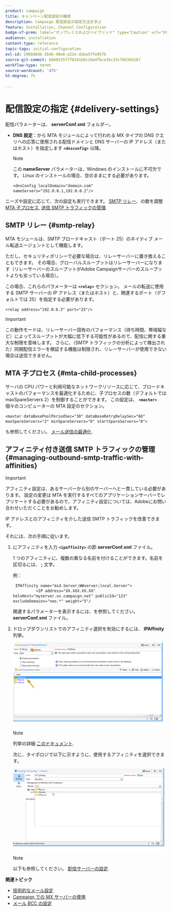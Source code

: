 ```yaml
---
product: campaign
title: キャンペーン配信設定の構成
description: Campaign 配信設定の設定方法を学ぶ
feature: Installation, Channel Configuration
badge-v7-prem: label="オンプレミスおよびハイブリッド" type="Caution" url="https://experienceleague.adobe.com/docs/campaign-classic/using/installing-campaign-classic/architecture-and-hosting-models/hosting-models-lp/hosting-models.html?lang=ja" tooltip="オンプレミスデプロイメントとハイブリッドデプロイメントにのみ適用されます"
audience: installation
content-type: reference
topic-tags: initial-configuration
exl-id: 2968d8db-2b4b-48e6-a22e-daba5ffe0576
source-git-commit: b666535f7f82d1b8c2da4fbce1bc25cf8d39d187
workflow-type: tm+mt
source-wordcount: '475'
ht-degree: 7%

---
```


# 配信設定の指定 {#delivery-settings}



配信パラメーターは、 **serverConf.xml** フォルダー。

* **DNS 設定**：から MTA モジュールによって行われる MX タイプの DNS クエリへの応答に使用される配信ドメインと DNS サーバーの IP アドレス（またはホスト）を指定します **`<dnsconfig>`** 以降。

  >[!NOTE]
  >
  >この **nameServer** パラメーターは、Windows のインストールに不可欠です。 Linux のインストールの場合、空のままにする必要があります。

  ```
  <dnsConfig localDomain="domain.com" nameServers="192.0.0.1,192.0.0.2"/>
  ```

ニーズや設定に応じて、次の設定も実行できます。 [SMTP リレー](#smtp-relay)、の数を調整 [MTA 子プロセス](#mta-child-processes), [送信 SMTP トラフィックの管理](#managing-outbound-smtp-traffic-with-affinities).

## SMTP リレー {#smtp-relay}

MTA モジュールは、SMTP ブロードキャスト（ポート 25）のネイティブ メール転送エージェントとして機能します。

ただし、セキュリティポリシーで必要な場合は、リレーサーバーに置き換えることもできます。 その場合、グローバルスループットはリレーサーバーになります（リレーサーバーのスループットがAdobe Campaignサーバーのスループットよりも劣っている場合）。

この場合、これらのパラメーターは **`<relay>`** セクション。 メールの転送に使用する SMTP サーバーの IP アドレス（またはホスト）と、関連するポート（デフォルトでは 25）を指定する必要があります。

```
<relay address="192.0.0.3" port="25"/>
```

>[!IMPORTANT]
>
>この動作モードは、リレーサーバー固有のパフォーマンス（待ち時間、帯域幅など）によってスループットが大幅に低下する可能性があるので、配信に関する重大な制限を意味します。 さらに、（SMTP トラフィックの分析によって検出された）同期配信エラーを検証する機能は制限され、リレーサーバーが使用できない場合は送信できません。

## MTA 子プロセス {#mta-child-processes}

サーバの CPU パワーと利用可能なネットワークリソースに応じて、ブロードキャストのパフォーマンスを最適化するために、子プロセスの数（デフォルトでは maxSpareServers 2）を制御することができます。 この設定は、 **`<master>`** 個々のコンピューターの MTA 設定のセクション。

```
<master dataBasePoolPeriodSec="30" dataBaseRetryDelaySec="60" maxSpareServers="2" minSpareServers="0" startSpareServers="0">
```

も参照してください。 [メール送信の最適化](../../installation/using/email-deliverability.md#email-sending-optimization).

## アフィニティ付き送信 SMTP トラフィックの管理 {#managing-outbound-smtp-traffic-with-affinities}

>[!IMPORTANT]
>
>アフィニティ設定は、あるサーバーから別のサーバーへと一貫している必要があります。 設定の変更は MTA を実行するすべてのアプリケーションサーバーでレプリケートする必要があるので、アフィニティ設定については、Adobeにお問い合わせいただくことをお勧めします。

IP アドレスとのアフィニティを介した送信 SMTP トラフィックを改善できます。

それには、次の手順に従います。

1. にアフィニティを入力 **`<ipaffinity>`** の節 **serverConf.xml** ファイル。

   1 つのアフィニティに、複数の異なる名前を付けることができます。名前を区切るには、 **;** 文字。

   例：

   ```
    IPAffinity name="mid.Server;WWserver;local.Server">
             <IP address="XX.XXX.XX.XX" heloHost="myserver.us.campaign.net" publicId="123" excludeDomains="neo.*" weight="5"/
   ```

   関連するパラメーターを表示するには、を参照してください。 **serverConf.xml** ファイル。

1. ドロップダウンリストでのアフィニティ選択を有効にするには、 **IPAffinity** 列挙。

   ![](assets/ipaffinity_enum.png)

   >[!NOTE]
   >
   >列挙の詳細 [このドキュメント](../../platform/using/managing-enumerations.md).

   次に、タイポロジで以下に示すように、使用するアフィニティを選択できます。

   ![](assets/ipaffinity_typology.png)

   >[!NOTE]
   >
   >以下も参照してください。 [配信サーバーの設定](../../installation/using/email-deliverability.md#delivery-server-configuration).

**関連トピック**
* [技術的なメール設定](email-deliverability.md)
* [Campaign での MX サーバーの使用](using-mx-servers.md)
* [メール BCC の設定](email-archiving.md)
